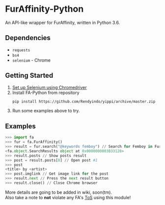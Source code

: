 # FurAffinity-Python

An API-like wrapper for FurAffinity, written in Python 3.6.

## Dependencies

- `requests`
- `bs4`
- `selenium` - Chrome

## Getting Started

1. [Set up Selenium using Chromedriver](http://selenium-python.readthedocs.io/installation.html)
2. Install FA-Python from repository
    ```sh
    pip install https://github.com/Rendyindo/yippi/archive/master.zip
    ```
3. Run some examples above to try.

## Examples

```python
>>> import fa
>>> fur = fa.FurAffinity()
>>> result = fur.search("@keywords femboy") // Search for Femboy in FurAffinity
<fa.object.SearchResults object at 0x0000000003B33128>
>>> result.posts // Show posts result
>>> post = result.posts[0] // Open post #1
>>> post
<title> by <artist>
>>> post.imglink // Get image link for the post
>>> result.next // Press the next result button
>>> result.close() // Close Chrome browser
```

More details are going to be added in wiki, soon(tm).  
Also take a note to **not** violate any FA's [ToS](http://www.furaffinity.net/tos/) using this module!